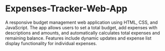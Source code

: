 # Expenses-Tracker-Web-App
A responsive budget management web application using HTML, CSS, and JavaScript. The app allows users to set a total budget, add expenses with descriptions and amounts, and automatically calculates total expenses and remaining balance. Features include dynamic updates and expense list display functionality for individual expenses.
